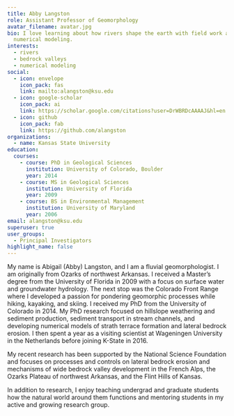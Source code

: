 ```yaml
---
title: Abby Langston
role: Assistant Professor of Geomorphology
avatar_filename: avatar.jpg
bio: I love learning about how rivers shape the earth with field work and
  numerical modeling.
interests:
  - rivers
  - bedrock valleys
  - numerical modeling
social:
  - icon: envelope
    icon_pack: fas
    link: mailto:alangston@ksu.edu
  - icon: google-scholar
    icon_pack: ai
    link: https://scholar.google.com/citations?user=DrWBRDcAAAAJ&hl=en
  - icon: github
    icon_pack: fab
    link: https://github.com/alangston
organizations:
  - name: Kansas State University
education:
  courses:
    - course: PhD in Geological Sciences
      institution: University of Colorado, Boulder
      year: 2014
    - course: MS in Geological Sciences
      institution: University of Florida
      year: 2009
    - course: BS in Environmental Management
      institution: University of Maryland
      year: 2006
email: alangston@ksu.edu
superuser: true
user_groups:
  - Principal Investigators
highlight_name: false
---
```


My name is Abigail (Abby) Langston, and I am a fluvial geomorphologist. I am originally from Ozarks of northwest Arkansas. I received a Master’s degree from the University of Florida in 2009 with a focus on surface water and groundwater hydrology. The next stop was the Colorado Front Range where I developed a passion for pondering geomorphic processes while hiking, kayaking, and skiing. I received my PhD from the University of Colorado in 2014. My PhD research focused on hillslope weathering and sediment production, sediment transport in stream channels, and developing numerical models of strath terrace formation and lateral bedrock erosion. I then spent a year as a visiting scientist at Wageningen University in the Netherlands before joining K-State in 2016.

My recent research has been supported by the National Science Foundation and focuses on processes and controls on lateral bedrock erosion and mechanisms of wide bedrock valley development in the French Alps, the Ozarks Plateau of northwest Arkansas, and the Flint Hills of Kansas.

In addition to research, I enjoy teaching undergrad and graduate students how the natural world around them functions and mentoring students in my active and growing research group.
